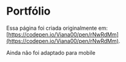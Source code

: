 # Portfólio

Essa página foi criada originalmente em: [https://codepen.io/Viana00/pen/rNwRdMm](https://codepen.io/Viana00/pen/rNwRdMm).

Ainda não foi adaptado para mobile

